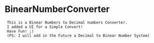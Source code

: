 # BinearNumberConverter

     This is a Binear Numbers to Decimal numbers Converter. 
     I added a UI for a Simple Convert!
     Have Fun! ;) 
     (PS: I will add in the Future a Decimal to Binear Number System)
